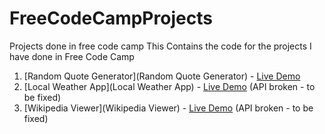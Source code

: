 # FreeCodeCampProjects
Projects done in free code camp
This Contains the code for the projects I have done in Free Code Camp

1. [Random Quote Generator](Random Quote Generator) - [Live Demo](http://codepen.io/JanakyMurthy/full/EZreQp/)
2. [Local Weather App](Local Weather App) - [Live Demo](http://codepen.io/JanakyMurthy/full/LxqvVB/) (API broken - to be fixed)
3. [Wikipedia Viewer](Wikipedia Viewer) - [Live Demo](http://codepen.io/JanakyMurthy/full/MJMMWr/) (API broken - to be fixed)
